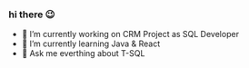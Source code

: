### hi there 😉

- 🔭 I’m currently working on CRM Project as SQL Developer
- 🌱 I’m currently learning Java & React
- 💬 Ask me everthing about T-SQL
